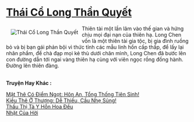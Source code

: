 <a href="https://truyenwiki.net/thai-co-long-than-quyet.35639/" title="Thái Cổ Long Thần Quyết"><h1>Thái Cổ Long Thần Quyết</h1></a><div style="display:table"><img align="right" style="float: left; padding: 10px;" src="https://truyenwiki.net/a/img/str/src/35639.jpg" alt="Thái Cổ Long Thần Quyết">Thiên tài một lần lâm vào thế gian và hứng chịu mọi đại nạn của thiên hạ. Long Chen vốn là một thiên tài gia tộc, bị gia đình ruồng bỏ và bị bạn gái phản bội vì thức tỉnh các mẫu linh hồn cấp thấp, để lấy lại nhân phẩm, để chà đạp mọi kẻ thù dưới chân mình, Long Chen đã bước lên con đường dẫn tới ngai vàng thiên hạ cùng với viên ngọc rồng đồng hành. Đường lên thiên đàng.</div><p><br><b>Truyện Hay Khác :</b></p><a href="https://truyenwiki.net/mat-the-co-diem-ngot-hon-an-tong-thong-tien-sinh.36958/" alt="Mật Thê Có Điểm Ngọt: Hôn An, Tổng Thống Tiên Sinh!">Mật Thê Có Điểm Ngọt: Hôn An, Tổng Thống Tiên Sinh!</a><br/><a href="https://sangtacviet.wordpress.com/2020/10/22/kieu-the-o-thuong-de-thieu-cau-nhe-sung/" alt="Kiều Thê Ở Thượng: Dễ Thiếu, Cầu Nhẹ Sủng!">Kiều Thê Ở Thượng: Dễ Thiếu, Cầu Nhẹ Sủng!</a><br/><a href="https://github.com/nownovels/wikidich/tree/master/truyenhay/35929" alt="Thấu Thị Tà Y Hỗn Hoa Đều">Thấu Thị Tà Y Hỗn Hoa Đều</a><br/><a href="https://sangtacviet.wordpress.com/2020/10/22/nhat-cua-hoi/" alt="Nhặt Của Hời">Nhặt Của Hời</a><br/>